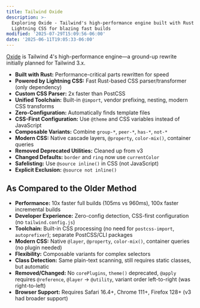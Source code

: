 ```yaml
---
title: Tailwind Oxide
description: >-
  Exploring Oxide - Tailwind's high-performance engine built with Rust and
  Lightning CSS for blazing fast builds
modified: '2025-07-29T15:09:56-06:00'
date: '2025-06-11T19:05:33-06:00'
---
```


[Oxide](https://medium.com/@bomber.marek/whats-tailwind-oxide-engine-the-next-evolution-of-tailwind-css-32e7ef8e19a1) is Tailwind 4's high-performance engine—a ground-up rewrite initially planned for Tailwind 3.x.

- **Built with Rust:** Performance-critical parts rewritten for speed
- **Powered by Lightning CSS:** Fast Rust-based CSS parser/transformer (only dependency)
- **Custom CSS Parser:** 2x faster than PostCSS
- **Unified Toolchain:** Built-in `@import`, vendor prefixing, nesting, modern CSS transforms
- **Zero-Configuration:** Automatically finds template files
- **CSS-First Configuration:** Use `@theme` and CSS variables instead of JavaScript
- **Composable Variants:** Combine `group-*`, `peer-*`, `has-*`, `not-*`
- **Modern CSS:** Native cascade layers, `@property`, `color-mix()`, container queries
- **Removed Deprecated Utilities:** Cleaned up from v3
- **Changed Defaults:** `border` and `ring` now use `currentColor`
- **Safelisting:** Use `@source inline()` in CSS (not JavaScript)
- **Explicit Exclusion:** `@source not inline()`

## As Compared to the Older Method

- **Performance:** 10x faster full builds (105ms vs 960ms), 100x faster incremental builds
- **Developer Experience:** Zero-config detection, CSS-first configuration (no `tailwind.config.js`)
- **Toolchain:** Built-in CSS processing (no need for `postcss-import`, `autoprefixer`); separate PostCSS/CLI packages
- **Modern CSS:** Native `@layer`, `@property`, `color-mix()`, container queries (no plugin needed)
- **Flexibility:** Composable variants for complex selectors
- **Class Detection:** Same plain-text scanning, still requires static classes, but automatic
- **Removed/Changed:** No `corePlugins`, `theme()` deprecated, `@apply` requires `@reference`, `@layer` → `@utility`, variant order left-to-right (was right-to-left)
- **Browser Support:** Requires Safari 16.4+, Chrome 111+, Firefox 128+ (v3 had broader support)
